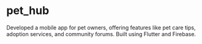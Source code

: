 # pet_hub
 Developed a mobile app for pet owners, offering features like pet care tips, adoption services, and community forums. Built using Flutter and Firebase.
